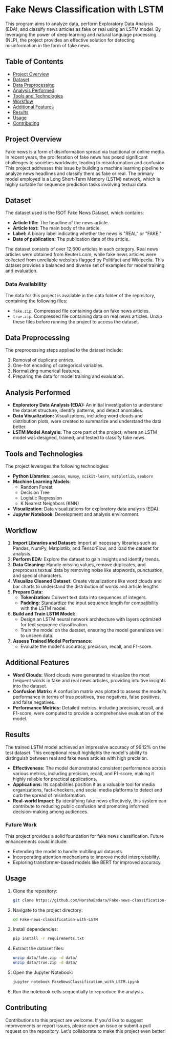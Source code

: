 # Fake News Classification with LSTM
This program aims to analyze data, perform Exploratory Data Analysis (EDA), and classify news articles as fake or real using an LSTM model. By leveraging the power of deep learning and natural language processing (NLP), the project provides an effective solution for detecting misinformation in the form of fake news.

## Table of Contents

- [Project Overview](#project-overview)
- [Dataset](#dataset)
- [Data Preprocessing](#data-preprocessing)
- [Analysis Performed](#analysis-performed)
- [Tools and Technologies](#tools-and-technologies)
- [Workflow](#workflow)
- [Additional Features](#additional-features)
- [Results](#results)
- [Usage](#usage)
- [Contributing](#contributing)

## Project Overview

Fake news is a form of disinformation spread via traditional or online media. In recent years, the proliferation of fake news has posed significant challenges to societies worldwide, leading to misinformation and confusion. This project addresses this issue by building a machine learning pipeline to analyze news headlines and classify them as fake or real. The primary model employed is a Long Short-Term Memory (LSTM) network, which is highly suitable for sequence prediction tasks involving textual data.

## Dataset

The dataset used is the ISOT Fake News Dataset, which contains:
- **Article title:** The headline of the news article.
- **Article text:** The main body of the article.
- **Label:** A binary label indicating whether the news is "REAL" or "FAKE."
- **Date of publication:** The publication date of the article.

The dataset consists of over 12,600 articles in each category. Real news articles were obtained from Reuters.com, while fake news articles were collected from unreliable websites flagged by Politifact and Wikipedia. This dataset provides a balanced and diverse set of examples for model training and evaluation.

### Data Availability

The data for this project is available in the data folder of the repository, containing the following files:
- `fake.zip`: Compressed file containing data on fake news articles.
- `true.zip`: Compressed file containing data on real news articles.
Unzip these files before running the project to access the dataset.

## Data Preprocessing

The preprocessing steps applied to the dataset include:

1. Removal of duplicate entries.
2. One-hot encoding of categorical variables.
3. Normalizing numerical features.
4. Preparing the data for model training and evaluation.

## Analysis Performed

- **Exploratory Data Analysis (EDA):** An initial investigation to understand the dataset structure, identify patterns, and detect anomalies.
- **Data Visualization:** Visualizations, including word clouds and distribution plots, were created to summarize and understand the data better.
- **LSTM Model Analysis:** The core part of the project, where an LSTM model was designed, trained, and tested to classify fake news.

## Tools and Technologies

The project leverages the following technologies:

- **Python Libraries**: `pandas`, `numpy`, `scikit-learn`, `matplotlib`, `seaborn`
- **Machine Learning Models**:
  - Random Forest
  - Decision Tree
  - Logistic Regression
  - K Nearest Neighbors (KNN)
- **Visualization**: Data visualizations for exploratory data analysis (EDA).
- **Jupyter Notebook**: Development and analysis environment.

## Workflow

1. **Import Libraries and Dataset:** Import all necessary libraries such as Pandas, NumPy, Matplotlib, and TensorFlow, and load the dataset for analysis.
2. **Perform EDA:** Explore the dataset to gain insights and identify trends.
3. **Data Cleaning:** Handle missing values, remove duplicates, and preprocess textual data by removing noise like stopwords, punctuation, and special characters.
4. **Visualize Cleaned Dataset:** Create visualizations like word clouds and bar charts to understand the distribution of words and article lengths.
5. **Prepare Data:**
   - **Tokenization:** Convert text data into sequences of integers.
   - **Padding:** Standardize the input sequence length for compatibility with the LSTM model.
6. **Build and Train LSTM Model:**
   - Design an LSTM neural network architecture with layers optimized for text sequence classification.
   - Train the model on the dataset, ensuring the model generalizes well to unseen data.
7. **Assess Trained Model Performance:**
   - Evaluate the model's accuracy, precision, recall, and F1-score.


## Additional Features
- **Word Clouds:** Word clouds were generated to visualize the most frequent words in fake and real news articles, providing intuitive insights into the dataset.
- **Confusion Matrix:** A confusion matrix was plotted to assess the model's performance in terms of true positives, true negatives, false positives, and false negatives.
- **Performance Metrics:** Detailed metrics, including precision, recall, and F1-score, were computed to provide a comprehensive evaluation of the model.

## Results 
The trained LSTM model achieved an impressive accuracy of 99.12% on the test dataset. This exceptional result highlights the model's ability to distinguish between real and fake news articles with high precision.
- **Effectiveness:** The model demonstrated consistent performance across various metrics, including precision, recall, and F1-score, making it highly reliable for practical applications.
- **Applications:** Its capabilities position it as a valuable tool for media organizations, fact-checkers, and social media platforms to detect and curb the spread of misinformation.
- **Real-world Impact:** By identifying fake news effectively, this system can contribute to reducing public confusion and promoting informed decision-making among audiences.

### Future Work

This project provides a solid foundation for fake news classification. Future enhancements could include:
- Extending the model to handle multilingual datasets.
- Incorporating attention mechanisms to improve model interpretability.
- Exploring transformer-based models like BERT for improved accuracy.

## Usage

1. Clone the repository:
   ```bash
   git clone https://github.com/HarshaEadara/Fake-news-classification-with-LSTM.git
   ```
2. Navigate to the project directory:
   ```bash
   cd Fake-news-classification-with-LSTM
   ```
3. Install dependencies:
   ```bash
   pip install -r requirements.txt
   ```
4. Extract the dataset files:
   ```bash
   unzip data/fake.zip -d data/
   unzip data/true.zip -d data/
   ```
5. Open the Jupyter Notebook:
   ```bash
   jupyter notebook FakeNewsClassification_with_LSTM.ipynb
   ```
6. Run the notebook cells sequentially to reproduce the analysis.

## Contributing

Contributions to this project are welcome. If you'd like to suggest improvements or report issues, please open an issue or submit a pull request on the repository. Let's collaborate to make this project even better!

